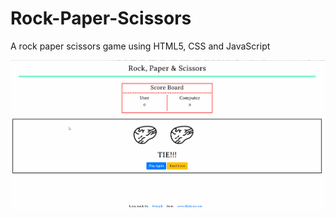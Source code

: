 # Rock-Paper-Scissors
A rock paper scissors game using HTML5, CSS and JavaScript


![Gif Missing](https://github.com/RitvikKhanna/Rock-Paper-Scissors/blob/master/screen.gif)
